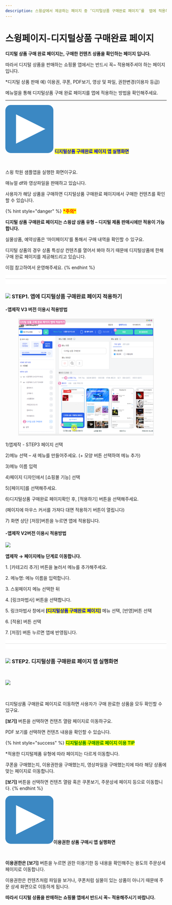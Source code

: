 ```yaml
---
description: 스윙샵에서 제공하는 페이지 중 ‘디지털상품 구매완료 페이지’를  앱에 적용하는 방법
---
```


# 스윙페이지-디지털상품 구매완료 페이지

**디지털 상품 구매 완료 페이지는, 구매한 컨텐츠 상품을 확인하는 페이지 입니다.**

따라서 디지털 상품을 판매하는 쇼핑몰 앱에서는 반드시 꼭\~ 적용해주셔야 하는 페이지입니다.&#x20;

\*디지털 상품 판매 예) 이용권, 쿠폰, PDF보기, 영상 및 파일, 권한변경(이용자 등급)

메뉴얼을 통해 디지털상품 구매 완료 페이지를 앱에 적용하는 방법을 확인해주세요.&#x20;

***

<img src="../../.gitbook/assets/image (5) (1) (1) (1).png" alt="" data-size="line"> <mark style="color:blue;">**디지털상품 구매완료 페이지 앱 실행화면**</mark>

<div align="left"><img src="https://wp.swing2app.co.kr/wp-content/uploads/2021/02/%EB%94%94%EC%A7%80%ED%84%B8%EA%B5%AC%EB%A7%A4%EC%99%84%EB%A3%8C.1png.png" alt=""></div>

스윙 학원 샘플앱을 실행한 화면이구요.

매뉴얼 df와 영상파일을 판매하고 있습니다.

사용자가 해당 상품을 구매하면 디지털상품 구매완료 페이지에서 구매한 컨텐츠를 확인할 수 있습니다.

{% hint style="danger" %}
<mark style="color:red;">**\*주의\***</mark>

**디지털 상품 구매완료 페이지는 스윙샵 상품 유형 – 디지털 제품 판매시에만 적용이 가능합니다.**

실물상품, 예약상품은 ‘마이페이지’를 통해서 구매 내역을 확인할 수 있구요.

디지털 상품의 경우 상품 특성상 컨텐츠를 열어서 봐야 하기 때문에 디지털상품에 한해 구매 완료 페이지를 제공해드리고 있습니다.

이점 참고하여서 운영해주세요.
{% endhint %}

![](<../../.gitbook/assets/구분선 (1) (1) (1).PNG>)

### ![](https://wp.swing2app.co.kr/wp-content/uploads/2020/04/%EB%8B%A8%EB%9D%BD1-1.png) **STEP1. 앱에 디지털상품 구매완료 페이지 적용하기**

#### **-앱제작 V3 버전 이용시 적용방법**

<figure><img src="../../.gitbook/assets/디지털구매완료.png" alt=""><figcaption></figcaption></figure>

1\)앱제작 - STEP3 페이지 선택

2\)메뉴 선택 – 새 메뉴를 만들어주세요. (+ 모양 버튼 선택하여 메뉴 추가)

3\)메뉴 이름 입력

4\)페이지 디자인에서 \[쇼핑몰 기능] 선택

5\)\[페이지]를 선택해주세요.&#x20;

6\)디지털상품 구매완료 페이지확인 후, \[적용하기] 버튼을 선택해주세요.&#x20;

(페이지에 마우스 커서를 가져다 대면 적용하기 버튼이 열립니다)

7\) 화면 상단 \[저장]버튼을 누르면 앱에 적용됩니다.



#### &#x20;**-앱제작 V2버전 이용시 적용방법**

![](https://wp.swing2app.co.kr/wp-content/uploads/2021/02/%EB%94%94%EC%A7%80%ED%84%B8%EA%B5%AC%EB%A7%A4%EC%99%84%EB%A3%8C.png)

**앱제작  → 페이지메뉴 단계로 이동합니다.**

1\. \[카테고리 추가] 버튼을 눌러서 메뉴를 추가해주세요.&#x20;

2\. 메뉴명: 메뉴 이름을 입력합니다.

3\. 스윙페이지 메뉴 선택한 뒤

4\. \[링크마법사] 버튼을 선택합니다.

5\. 링크마법사 창에서 <mark style="color:blue;">**\[디지털상품 구매완료 페이지]**</mark> 메뉴 선택, \[반영]버튼 선택

6\. \[적용] 버튼 선택

7\. \[저장] 버튼 누르면 앱에 반영됩니다.

![](<../../.gitbook/assets/구분선 (1) (1) (1).PNG>)

### ![](https://wp.swing2app.co.kr/wp-content/uploads/2020/04/%EB%8B%A8%EB%9D%BD1-1.png) **STEP2. 디지털상품 구매완료 페이지 앱 실행화면**

<div align="left"><img src="https://wp.swing2app.co.kr/wp-content/uploads/2021/02/%EB%85%B9%ED%99%94_2021_02_28_03_46_38_29.gif" alt=""></div>

![](https://wp.swing2app.co.kr/wp-content/uploads/2021/02/%EB%94%94%EC%A7%80%ED%84%B8%EA%B5%AC%EB%A7%A4%EC%99%84%EB%A3%8C2.png)

<div align="left"><img src="https://wp.swing2app.co.kr/wp-content/uploads/2021/02/%EB%94%94%EC%A7%80%ED%84%B8%EA%B5%AC%EB%A7%A4%EC%99%84%EB%A3%8C3.png" alt=""></div>

디지털상품 구매완료 페이지로 이동하면 사용자가 구매 완료한 상품을 모두 확인할 수 있구요.

**\[보기]** 버튼을 선택하면 컨텐츠 열람 페이지로 이동하구요.

PDF 보기를 선택하면 컨텐츠 내용을 확인할 수 있습니다.&#x20;

{% hint style="success" %}
<mark style="color:green;">**디지털상품 구매완료 페이지 이용 TIP**</mark>

\*적용한 디지털제품 유형에 따라 페이지는 다르게 이동합니다.

쿠폰을 구매했는지, 이용권한을 구매했는지, 영상파일을 구매했는지에 따라 해당 상품에 맞는 페이지로 이동합니다.&#x20;

**\[보기]** 버튼을 선택하면 컨텐츠 열람 혹은 쿠폰보기, 주문상세 페이지 등으로 이동합니다.&#x20;
{% endhint %}



<img src="../../.gitbook/assets/image (3) (1) (1) (1) (1).png" alt="" data-size="line">**이용권한 상품 구매시 앱 실행화면**

<div align="left"><img src="https://wp.swing2app.co.kr/wp-content/uploads/2021/02/%EB%85%B9%ED%99%94_2021_02_28_03_49_47_21.gif" alt=""></div>

**이용권한은 \[보기]** 버튼을 누르면 권한 이용기한 등 내용을 확인해주는 용도의 주문상세 페이지로 이동합니다.

이용권한은 컨텐츠처럼 파일을 보거나, 쿠폰처럼 실물이 있는 상품이 아니기 때문에 주문 상세 화면으로 이동하게 됩니다.

&#x20;**따라서 디지털 상품을 판매하는 쇼핑몰 앱에서 반드시 꼭\~ 적용해주시기 바랍니다.**&#x20;

